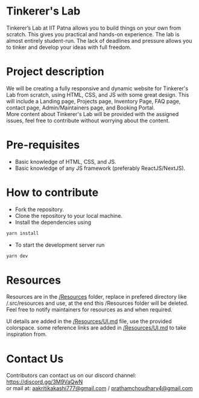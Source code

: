 # Tinkerer's Lab
Tinkerer’s Lab at IIT Patna allows you to build things on your own from scratch. This gives you practical and hands-on experience. The lab is almost entirely student-run. The lack of deadlines and pressure allows you to tinker and develop your ideas with full freedom.


# Project description
We will be creating a fully responsive and dynamic website for Tinkerer's Lab from scratch, using HTML, CSS, and JS with some great design. This will include a Landing page, Projects page, Inventory Page, FAQ page, contact page, Admin/Maintainers page, and Booking Portal.  
More content about Tinkerer's Lab will be provided with the assigned issues, feel free to contribute without worrying about the content.


# Pre-requisites
* Basic knowledge of HTML, CSS, and JS.
* Basic knowledge of any JS framework (preferably ReactJS/NextJS).

# How to contribute
* Fork the repository.
* Clone the repository to your local machine.
* Install the dependencies using
```bash
yarn install
```
* To start the development server run
```bash
yarn dev
```

# Resources
Resources are in the [/Resources](/Resources) folder, replace in prefered directory like /.src/resources and use, at the end this /Resources folder will be deleted.   
Feel free to notify maintainers for resources as and when required.  
  
UI details are added in the [/Resources/UI.md](/Resources/UI.md) file, use the provided colorspace.
some reference links are added in [/Resources/UI.md](/Resources/UI.md) to take inspiration from.

# Contact Us
Contributors can contact us on our discord channel: https://discord.gg/3M9VaQwN  
or mail at: aakritikakashi777@gmail.com / prathamchoudhary4@gmail.com
